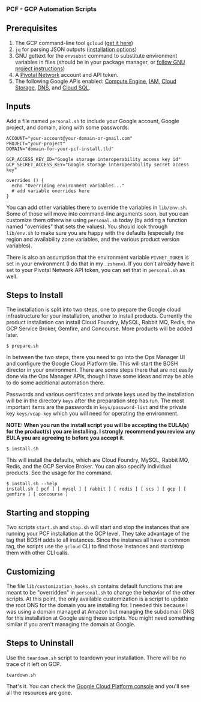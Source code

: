 ### PCF - GCP Automation Scripts

## Prerequisites

  1. The GCP command-line tool `gcloud` ([get it here](https://cloud.google.com/sdk/))
  1. `jq` for parsing JSON outputs ([installation options](https://stedolan.github.io/jq/download/))
  1. GNU gettext for the `envsubst` command to substitute environment variables in files (should be in your package manager, or [follow GNU project instructions](https://www.gnu.org/software/software.html#HowToGetSoftware))
  1. A [Pivotal Network](https://network.pivotal.io) account and API token.
  1. The following Google APIs enabled: [Compute Engine](https://console.developers.google.com/apis/api/compute_component/overview),
     [IAM](https://console.cloud.google.com/apis/api/iam.googleapis.com/overview), [Cloud Storage](https://console.developers.google.com/apis/api/storage-component-json.googleapis.com/overview),
     [DNS](https://console.cloud.google.com/apis/api/dns.googleapis.com/overview), and [Cloud SQL](https://console.developers.google.com/apis/api/sqladmin-json.googleapis.com/overview).

## Inputs

Add a file named `personal.sh` to include your Google account, Google project, and domain, along with some passwords:

```
ACCOUNT="your-account@your-domain-or-gmail.com"
PROJECT="your-project"
DOMAIN="domain-for-your-pcf-install.tld"

GCP_ACCESS_KEY_ID="Google storage interoperability access key id"
GCP_SECRET_ACCESS_KEY="Google storage interoperability secret access key"

overrides () {
  echo "Overriding environment variables..."
  # add variable overrides here
}
```

You can add other variables there to override the variables in `lib/env.sh`. Some of those will move into command-line arguments soon,
but you can customize them otherwise using `personal.sh` today (by adding a function named "overrides" that sets the values). You should look
through `lib/env.sh` to make sure you are happy with the defaults (especially the region and availability zone variables, and the various
product version variables).

There is also an assumption that the environment variable `PIVNET_TOKEN` is set in your environment (I do that in my `.zshenv`). If you
don't already have it set to your Pivotal Network API token, you can set that in `personal.sh` as well.

## Steps to Install

The installation is split into two steps, one to prepare the Google cloud infrastructure for your installation, another to install products.
Currently the product installation can install Cloud Foundry, MySQL, Rabbit MQ, Redis, the GCP Service Broker, Gemfire, and Concourse. More products
will be added later.

```
$ prepare.sh
```

In between the two steps, there you need to go into the Ops Manager UI and configure the Google Cloud Platform tile. This will start the BOSH
director in your environment.  There are some steps there that are not easily done via the Ops Manager APIs, though I have some ideas and may
be able to do some additional automation there.

Passwords and various certificates and private keys used by the installation will be in the directory `keys` after the preparation step has
run. The most important items are the passwords in `keys/password-list` and the private key `keys/vcap-key` which you will need for operating
the environment.

**NOTE: When you run the install script you will be accepting the EULA(s) for the product(s) you are installing. I strongly recommend you review
any EULA you are agreeing to before you accept it.**

```
$ install.sh
```

This will install the defaults, which are Cloud Foundry, MySQL, Rabbit MQ, Redis, and the GCP Service Broker. You can also specify individual
products. See the usage for the command.

```
$ install.sh --help
install.sh [ pcf ] [ mysql ] [ rabbit ] [ redis ] [ scs ] [ gcp ] [ gemfire ] [ concourse ]
```

## Starting and stopping

Two scripts `start.sh` and `stop.sh` will start and stop the instances that are running your PCF installation at the GCP level. They take
advantage of the tag that BOSH adds to all instances. Since the instanes all have a common tag, the scripts use the `gcloud` CLI to find those
instances and start/stop them with other CLI calls.

## Customizing

The file `lib/customization_hooks.sh` contains default functions that are meant to be "overridden" in `personal.sh` to change the behavior
of the other scripts. At this point, the only available customization is a script to update the root DNS for the domain you are installing
for.  I needed this because I was using a domain managed at Amazon but managing the subdomain DNS for this installation at Google using
these scripts.  You might need something similar if you aren't managing the domain at Google.

## Steps to Uninstall

Use the `teardown.sh` script to teardown your installation. There will be no trace of it left on GCP.

```
teardown.sh
```

That's it. You can check the [Google Cloud Platform console](https://console.cloud.google.com) and you'll see all the resources are gone.
